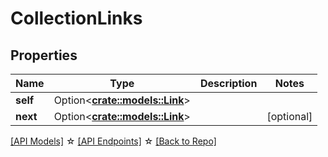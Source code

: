 # CollectionLinks

## Properties

Name | Type | Description | Notes
------------ | ------------- | ------------- | -------------
**self** | Option<[**crate::models::Link**](Link.md)> |  | 
**next** | Option<[**crate::models::Link**](Link.md)> |  | [optional]

[[API Models]](./README.md#documentation-for-models) ☆ [[API Endpoints]](./README.md#documentation-for-api-endpoints) ☆ [[Back to Repo]](../README.md)


